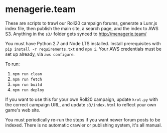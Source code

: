 # menagerie.team

These are scripts to trawl our Roll20 campaign forums, generate a Lunr.js index file,
then publish the main site, a search page, and the index to AWS S3.
Anything in the `s3/` folder gets synced to http://menagerie.team/

You must have Python 2.7 and Node LTS installed.
Install prerequisites with `pip install -r requirements.txt` and `npm i`.
Your AWS credentials must be set up already, via `aws configure`.

To run:

1. `npm run clean`
2. `npm run fetch`
3. `npm run build`
4. `npm run deploy`

If you want to use this for your own Roll20 campaign,
update `krol.py` with the correct campaign URL,
and update `s3/index.html` to reflect your own game's web site.

You must periodically re-run the steps if you want newer forum posts to be indexed.
There is no automatic crawler or publishing system, it's all manual.
